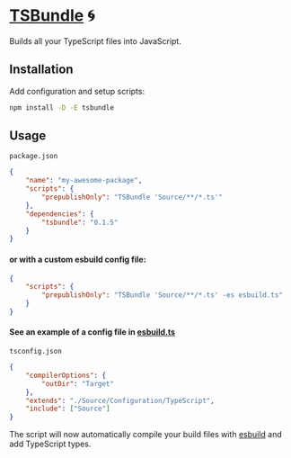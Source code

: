 # [TSBundle] 🌀

Builds all your TypeScript files into JavaScript.

## Installation

Add configuration and setup scripts:

```sh
npm install -D -E tsbundle
```

## Usage

`package.json`

```json
{
	"name": "my-awesome-package",
	"scripts": {
		"prepublishOnly": "TSBundle 'Source/**/*.ts'"
	},
	"dependencies": {
		"tsbundle": "0.1.5"
	}
}
```

#### or with a custom esbuild config file:

```json
{
	"scripts": {
		"prepublishOnly": "TSBundle 'Source/**/*.ts' -es esbuild.ts"
	}
}
```

#### See an example of a config file in [esbuild.ts](Source/Configuration/esbuild.ts)

`tsconfig.json`

```json
{
	"compilerOptions": {
		"outDir": "Target"
	},
	"extends": "./Source/Configuration/TypeScript",
	"include": ["Source"]
}
```

The script will now automatically compile your build files with [esbuild] and
add TypeScript types.

[TSBundle]: https://npmjs.org/tsbundle
[esbuild]: https://npmjs.org/esbuild
